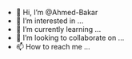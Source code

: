 - 👋 Hi, I’m @Ahmed-Bakar
- 👀 I’m interested in ...
- 🌱 I’m currently learning ...
- 💞️ I’m looking to collaborate on ...
- 📫 How to reach me ...

<!---
Ahmed-Bakar/Ahmed-Bakar is a ✨ special ✨ repository because its `README.md` (this file) appears on your GitHub profile.
You can click the Preview link to take a look at your changes.
--->
